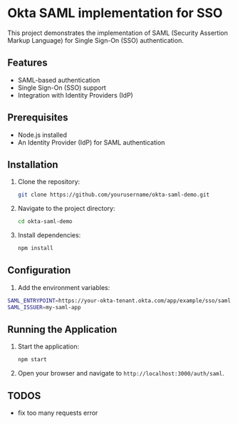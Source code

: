 # Okta SAML implementation for SSO

This project demonstrates the implementation of SAML (Security Assertion Markup Language) for Single Sign-On (SSO) authentication.

## Features

- SAML-based authentication
- Single Sign-On (SSO) support
- Integration with Identity Providers (IdP)

## Prerequisites

- Node.js installed
- An Identity Provider (IdP) for SAML authentication

## Installation

1. Clone the repository:
   ```bash
   git clone https://github.com/yourusername/okta-saml-demo.git
   ```
2. Navigate to the project directory:
   ```bash
   cd okta-saml-demo
   ```
3. Install dependencies:
   ```bash
   npm install
   ```

## Configuration

1. Add the environment variables:

```bash
SAML_ENTRYPOINT=https://your-okta-tenant.okta.com/app/example/sso/saml
SAML_ISSUER=my-saml-app
```

## Running the Application

1. Start the application:
   ```bash
   npm start
   ```
2. Open your browser and navigate to `http://localhost:3000/auth/saml`.

## TODOS

- fix too many requests error
